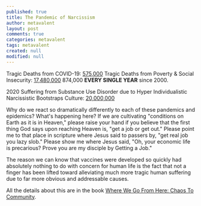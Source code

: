 ```yaml
---
published: true
title: The Pandemic of Narcissism
author: metavalent
layout: post
comments: true
categories: metavalent
tags: metavalent
created: null
modified: null
---
```

Tragic Deaths from COVID-19: [575,000](https://www.cdc.gov/nchs/covid19/mortality-overview.htm)
Tragic Deaths from Poverty & Social Insecurity: [17,480,000](https://web.archive.org/web/20210516225639/https://www.publichealth.columbia.edu/public-health-now/news/how-many-us-deaths-are-caused-poverty-lack-education-and-other-social-factors) 874,000 **EVERY SINGLE YEAR** since 2000.

2020 Suffering from Substance Use Disorder due to Hyper Individualistic Narcissistic Bootstraps Culture: [20,000,000](https://youtu.be/Z5UGSfIQJsk)

Why do we react so dramatically differently to each of these pandemics and epidemics? What's happening here? If we are cultivating "conditions on Earth as it is in Heaven," please raise your hand if you believe that the first thing God says upon reaching Heaven is, "get a job or get out." Please point me to that place in scripture where Jesus said to passers by, "get real job you lazy slob." Please show me where Jesus said, "Oh, your economic life is precarious? Prove you are my disciple by Getting a Job."

The reason we can know that vaccines were developed so quickly had absolutely nothing to do with concern for human life is the fact that not a finger has been lifted toward alleviating much more tragic human suffering due to far more obvious and addressable causes.


All the details about this are in the book [Where We Go From Here: Chaos To Community]().